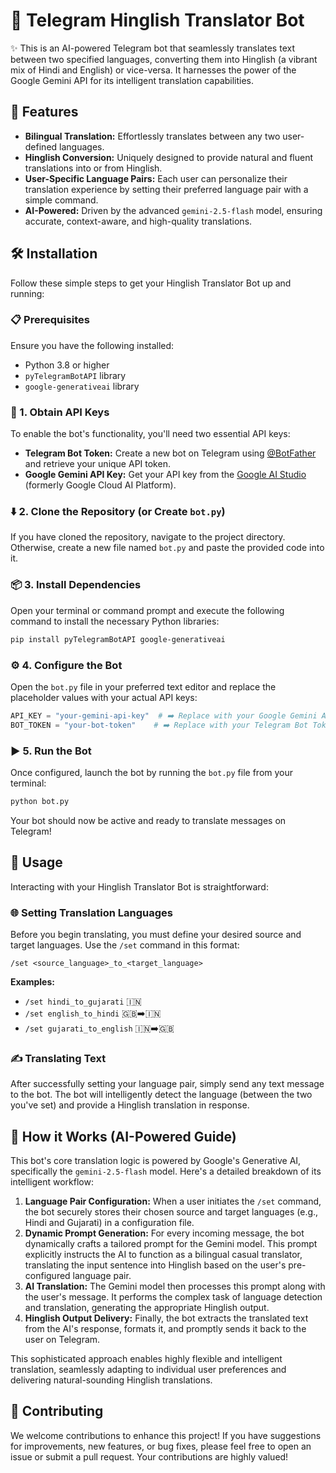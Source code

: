 # 🤖 Telegram Hinglish Translator Bot

✨ This is an AI-powered Telegram bot that seamlessly translates text between two specified languages, converting them into Hinglish (a vibrant mix of Hindi and English) or vice-versa. It harnesses the power of the Google Gemini API for its intelligent translation capabilities.

## 🚀 Features

*   **Bilingual Translation:** Effortlessly translates between any two user-defined languages.
*   **Hinglish Conversion:** Uniquely designed to provide natural and fluent translations into or from Hinglish.
*   **User-Specific Language Pairs:** Each user can personalize their translation experience by setting their preferred language pair with a simple command.
*   **AI-Powered:** Driven by the advanced `gemini-2.5-flash` model, ensuring accurate, context-aware, and high-quality translations.

## 🛠️ Installation

Follow these simple steps to get your Hinglish Translator Bot up and running:

### 📋 Prerequisites

Ensure you have the following installed:

*   Python 3.8 or higher
*   `pyTelegramBotAPI` library
*   `google-generativeai` library

### 🔑 1. Obtain API Keys

To enable the bot's functionality, you'll need two essential API keys:

*   **Telegram Bot Token:** Create a new bot on Telegram using [@BotFather](https://t.me/botfather) and retrieve your unique API token.
*   **Google Gemini API Key:** Get your API key from the [Google AI Studio](https://aistudio.google.com/app/apikey) (formerly Google Cloud AI Platform).

### ⬇️ 2. Clone the Repository (or Create `bot.py`)

If you have cloned the repository, navigate to the project directory. Otherwise, create a new file named `bot.py` and paste the provided code into it.

### 📦 3. Install Dependencies

Open your terminal or command prompt and execute the following command to install the necessary Python libraries:

```bash
pip install pyTelegramBotAPI google-generativeai
```

### ⚙️ 4. Configure the Bot

Open the `bot.py` file in your preferred text editor and replace the placeholder values with your actual API keys:

```python
API_KEY = "your-gemini-api-key"  # ➡️ Replace with your Google Gemini API Key
BOT_TOKEN = "your-bot-token"    # ➡️ Replace with your Telegram Bot Token
```

### ▶️ 5. Run the Bot

Once configured, launch the bot by running the `bot.py` file from your terminal:

```bash
python bot.py
```

Your bot should now be active and ready to translate messages on Telegram!

## 💬 Usage

Interacting with your Hinglish Translator Bot is straightforward:

### 🌐 Setting Translation Languages

Before you begin translating, you must define your desired source and target languages. Use the `/set` command in this format:

`/set <source_language>_to_<target_language>`

**Examples:**

*   `/set hindi_to_gujarati` 🇮🇳
*   `/set english_to_hindi` 🇬🇧➡️🇮🇳
*   `/set gujarati_to_english` 🇮🇳➡️🇬🇧

### ✍️ Translating Text

After successfully setting your language pair, simply send any text message to the bot. The bot will intelligently detect the language (between the two you've set) and provide a Hinglish translation in response.

## 🧠 How it Works (AI-Powered Guide)

This bot's core translation logic is powered by Google's Generative AI, specifically the `gemini-2.5-flash` model. Here's a detailed breakdown of its intelligent workflow:

1.  **Language Pair Configuration:** When a user initiates the `/set` command, the bot securely stores their chosen source and target languages (e.g., Hindi and Gujarati) in a configuration file.
2.  **Dynamic Prompt Generation:** For every incoming message, the bot dynamically crafts a tailored prompt for the Gemini model. This prompt explicitly instructs the AI to function as a bilingual casual translator, translating the input sentence into Hinglish based on the user's pre-configured language pair.
3.  **AI Translation:** The Gemini model then processes this prompt along with the user's message. It performs the complex task of language detection and translation, generating the appropriate Hinglish output.
4.  **Hinglish Output Delivery:** Finally, the bot extracts the translated text from the AI's response, formats it, and promptly sends it back to the user on Telegram.

This sophisticated approach enables highly flexible and intelligent translation, seamlessly adapting to individual user preferences and delivering natural-sounding Hinglish translations.

## 🤝 Contributing

We welcome contributions to enhance this project! If you have suggestions for improvements, new features, or bug fixes, please feel free to open an issue or submit a pull request. Your contributions are highly valued!
